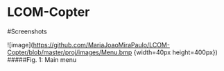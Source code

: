 # LCOM-Copter

#Screenshots

![image](https://github.com/MariaJoaoMiraPaulo/LCOM-Copter/blob/master/proj/images/Menu.bmp {width=40px height=400px})
#####Fig. 1: Main menu
